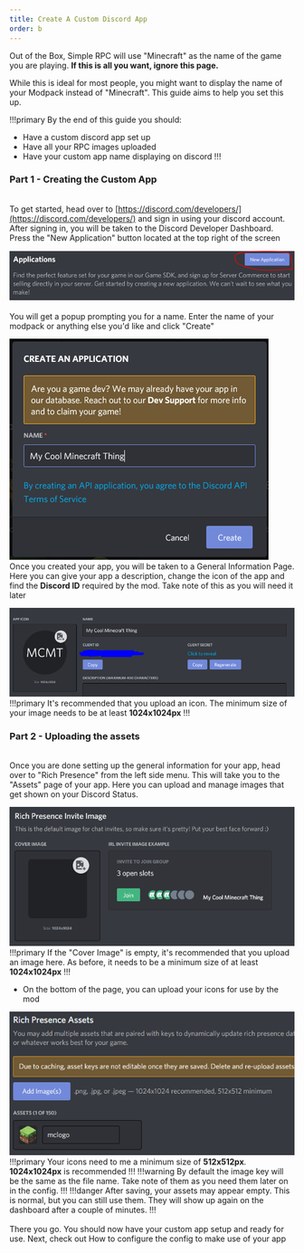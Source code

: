 ```yaml
---
title: Create A Custom Discord App
order: b
---
```


Out of the Box, Simple RPC will use "Minecraft" as the name of the game you are playing. **If this is all you want, ignore this page.**

While this is ideal for most people, you might want to display the name of your Modpack instead of "Minecraft". This guide aims to help you set this up.

!!!primary By the end of this guide you should:
- Have a custom discord app set up
- Have all your RPC images uploaded
- Have your custom app name displaying on discord
!!!
&nbsp;  

### Part 1 - Creating the Custom App
&nbsp;  
To get started, head over to [https://discord.com/developers/](https://discord.com/developers/) and sign in using your discord account. After signing in, you will be taken to the Discord Developer Dashboard. Press the "New Application" button located at the top right of the screen

![The Discord Developers dashboard](../img/app-step-1.png)
&nbsp;  
You will get a popup prompting you for a name. Enter the name of your modpack or anything else you'd like and click "Create"

![Create Application Popup](../img/app-step-2.png)
&nbsp;  
Once you created your app, you will be taken to a General Information Page. Here you can give your app a description, change the icon of the app and find the **Discord ID** required by the mod. Take note of this as you will need it later

![Application Overview Screen](../img/app-step-3.png)
!!!primary
It's recommended that you upload an icon. The minimum size of your image needs to be at least **1024x1024px**
!!!
&nbsp;
&nbsp;  
### Part 2 - Uploading the assets
&nbsp;  
Once you are done setting up the general information for your app, head over to "Rich Presence" from the left side menu. This will take you to the "Assets" page of your app. Here you can upload and manage images that get shown on your Discord Status.

![Assets Overview Screen](../img/app-step-4.png)
!!!primary
If the "Cover Image" is empty, it's recommended that you upload an image here. As before, it needs to be a minimum size of at least **1024x1024px**
!!!
&nbsp;  
* On the bottom of the page, you can upload your icons for use by the mod

![Assets Upload View](../img/app-step-5.png)
!!!primary
Your icons need to me a minimum size of **512x512px**. **1024x1024px** is recommended
!!!
!!!warning
By default the image key will be the same as the file name. Take note of them as you need them later on in the config.
!!!
!!!danger
After saving, your assets may appear empty. This is normal, but you can still use them. They will show up again on the dashboard after a couple of minutes.
!!!
&nbsp;  
&nbsp;  
There you go. You should now have your custom app setup and ready for use. Next, check out How to configure the config to make use of your app
